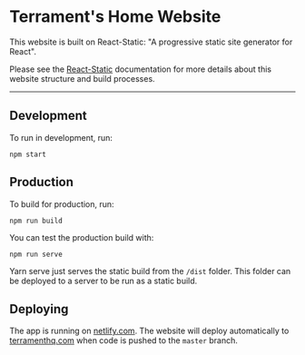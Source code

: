 # Terrament's Home Website


This website is built on React-Static: "A progressive static site generator for React".

Please see the [React-Static](https://github.com/nozzle/react-static) documentation for more details about this website structure and build processes.

-----

## Development
To run in development, run:
```
npm start
```


## Production
To build for production, run:
```
npm run build
```
You can test the production build with:
```
npm run serve
```
Yarn serve just serves the static build from the `/dist` folder. This folder can be deployed to a server to be run as a static build.


## Deploying
The app is running on [netlify.com](https://app.netlify.com/). The website will deploy automatically to [terramenthq.com](https://www.terramenthq.com/) when code is pushed to the `master` branch.
